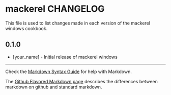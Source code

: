 mackerel CHANGELOG
================

This file is used to list changes made in each version of the mackerel windows cookbook.

0.1.0
-----
- [your_name] - Initial release of mackerel windows

- - -
Check the [Markdown Syntax Guide](http://daringfireball.net/projects/markdown/syntax) for help with Markdown.

The [Github Flavored Markdown page](http://github.github.com/github-flavored-markdown/) describes the differences between markdown on github and standard markdown.
